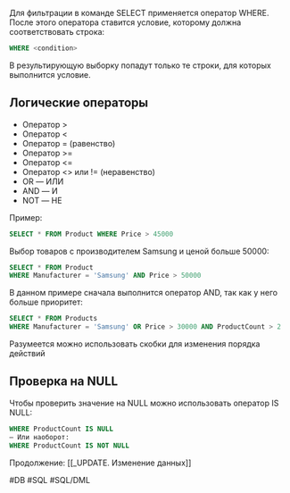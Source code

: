 Для фильтрации в команде SELECT применяется оператор WHERE. После этого оператора ставится условие, которому должна соответствовать строка:

```sql
WHERE <condition>
```

В результирующую выборку попадут только те строки, для которых выполнится условие.

## Логические операторы

* Оператор >
* Оператор <
* Оператор = (равенство)
* Оператор >=
* Оператор <=
* Оператор <> или != (неравенство)
* OR — ИЛИ
* AND — И
* NOT — НЕ

Пример:

```sql
SELECT * FROM Product WHERE Price > 45000
```

Выбор товаров с производителем Samsung и ценой больше 50000:

```sql
SELECT * FROM Product
WHERE Manufacturer = 'Samsung' AND Price > 50000
```

В данном примере сначала выполнится оператор AND, так как у него больше приоритет:

```sql
SELECT * FROM Products
WHERE Manufacturer = 'Samsung' OR Price > 30000 AND ProductCount > 2
```

Разумеется можно использовать скобки для изменения порядка действий

## Проверка на NULL

Чтобы проверить значение на NULL можно использовать оператор IS NULL:

```sql
WHERE ProductCount IS NULL
— Или наоборот:
WHERE ProductCount IS NOT NULL
```

Продолжение: [[_UPDATE. Изменение данных]]

#DB #SQL #SQL/DML